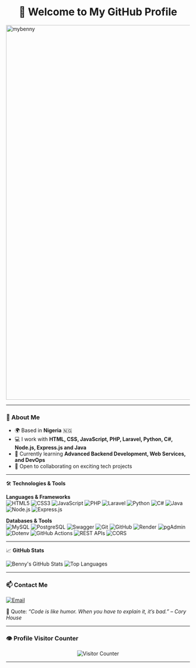 <h1 align="center">👋 Welcome to My GitHub Profile</h1>
<img width="1536" height="1024" alt="mybenny" src="https://github.com/user-attachments/assets/8b0d4b26-bb59-4571-95cc-225106bd0a0f" />

---

### 🚀 About Me
- 🌍 Based in **Nigeria** 🇳🇬  
- 💻 I work with **HTML, CSS, JavaScript, PHP, Laravel, Python, C#, Node.js, Express.js and Java**
- 🎯 Currently learning **Advanced Backend Development, Web Services, and DevOps**
- 🤝 Open to collaborating on exciting tech projects

---


🛠️ **Technologies & Tools**

**Languages & Frameworks**  
![HTML5](https://img.shields.io/badge/-HTML5-E34F26?style=flat&logo=html5&logoColor=fff)
![CSS3](https://img.shields.io/badge/-CSS3-1572B6?style=flat&logo=css3&logoColor=fff)
![JavaScript](https://img.shields.io/badge/-JavaScript-F7DF1E?style=flat&logo=javascript&logoColor=000)
![PHP](https://img.shields.io/badge/-PHP-777BB4?style=flat&logo=php&logoColor=fff)
![Laravel](https://img.shields.io/badge/-Laravel-FF2D20?style=flat&logo=laravel&logoColor=fff)
![Python](https://img.shields.io/badge/-Python-3776AB?style=flat&logo=python&logoColor=fff)
![C#](https://img.shields.io/badge/-C%23-239120?style=flat&logo=c-sharp&logoColor=fff)
![Java](https://img.shields.io/badge/-Java-007396?style=flat&logo=java&logoColor=fff)
![Node.js](https://img.shields.io/badge/-Node.js-339933?style=flat&logo=node.js&logoColor=fff)
![Express.js](https://img.shields.io/badge/-Express.js-000000?style=flat&logo=express&logoColor=fff)

**Databases & Tools**  
![MySQL](https://img.shields.io/badge/-MySQL-4479A1?style=flat&logo=mysql&logoColor=fff)
![PostgreSQL](https://img.shields.io/badge/-PostgreSQL-4169E1?style=flat&logo=postgresql&logoColor=fff)
![Swagger](https://img.shields.io/badge/-Swagger-85EA2D?style=flat&logo=swagger&logoColor=000)
![Git](https://img.shields.io/badge/-Git-F05032?style=flat&logo=git&logoColor=fff)
![GitHub](https://img.shields.io/badge/-GitHub-181717?style=flat&logo=github&logoColor=fff)
![Render](https://img.shields.io/badge/-Render-46E3B7?style=flat&logo=render&logoColor=000)
![pgAdmin](https://img.shields.io/badge/-pgAdmin-336791?style=flat&logo=postgresql&logoColor=fff)
![Dotenv](https://img.shields.io/badge/-Dotenv-ECD53F?style=flat)
![GitHub Actions](https://img.shields.io/badge/-GitHub%20Actions-2088FF?style=flat&logo=github-actions&logoColor=fff)
![REST APIs](https://img.shields.io/badge/-REST%20APIs-005571?style=flat)
![CORS](https://img.shields.io/badge/-CORS-006400?style=flat)

---

📈 **GitHub Stats**

![Benny's GitHub Stats](https://github-readme-stats.vercel.app/api?username=rbennyjay&show_icons=true&theme=tokyonight)
![Top Languages](https://github-readme-stats.vercel.app/api/top-langs/?username=rbennyjay&layout=compact&theme=tokyonight)

---

### 📫 Contact Me
[![Email](https://img.shields.io/badge/Email-D14836?style=for-the-badge&logo=gmail&logoColor=white)](mailto:mystar207@gmail.com)
 
💬 Quote: *“Code is like humor. When you have to explain it, it’s bad.” – Cory House*

---

### 👁️ Profile Visitor Counter

<!-- Visitor Counter -->
<p align="center">
  <img src="https://komarev.com/ghpvc/?username=rbennyjay&style=flat-square&color=blue" alt="Visitor Counter" />
</p>

---
<!---
RBennyjay/RBennyjay is a ✨ special ✨ repository because its `README.md` (this file) appears on your GitHub profile.
You can click the Preview link to take a look at your changes.
--->
